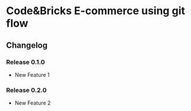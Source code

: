 # Code&Bricks E-commerce using git flow
## Changelog
### Release 0.1.0
- New Feature 1
### Release 0.2.0
- New Feature 2